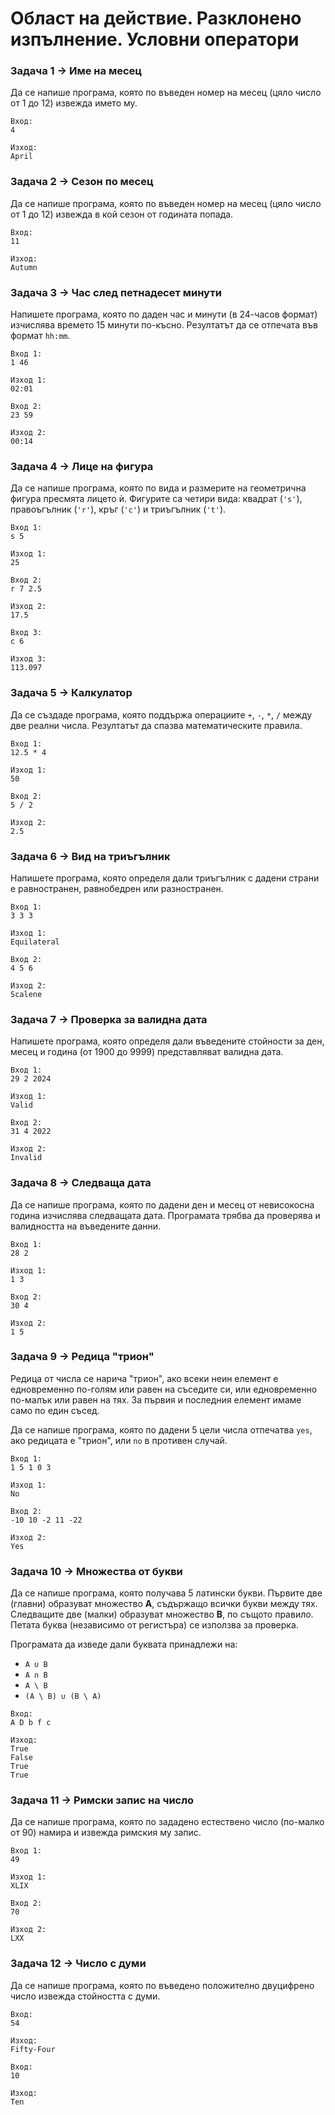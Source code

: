 # Област на действие. Разклонено изпълнение. Условни оператори

### Задача 1 → Име на месец

Да се напише програма, която по въведен номер на месец (цяло число от 1 до 12) извежда името му.

```
Вход:
4

Изход:
April
```

### Задача 2 → Сезон по месец

Да се напише програма, която по въведен номер на месец (цяло число от 1 до 12) извежда в кой сезон от годината попада.

```
Вход:
11

Изход:
Autumn
```

### Задача 3 → Час след петнадесет минути

Напишете програма, която по даден час и минути (в 24-часов формат) изчислява времето 15 минути по-късно. Резултатът да се отпечата във формат `hh:mm`.

```
Вход 1:
1 46

Изход 1:
02:01

Вход 2:
23 59

Изход 2:
00:14
```

### Задача 4 → Лице на фигура

Да се напише програма, която по вида и размерите на геометрична фигура пресмята лицето ѝ. Фигурите са четири вида: квадрат (`'s'`), правоъгълник (`'r'`), кръг (`'c'`) и триъгълник (`'t'`).

```
Вход 1:
s 5

Изход 1:
25

Вход 2:
r 7 2.5

Изход 2:
17.5

Вход 3:
c 6

Изход 3:
113.097
```

### Задача 5 → Калкулатор

Да се създаде програма, която поддържа операциите `+`, `-`, `*`, `/` между две реални числа. Резултатът да спазва математическите правила.

```
Вход 1:
12.5 * 4

Изход 1:
50

Вход 2:
5 / 2

Изход 2:
2.5
```

### Задача 6 → Вид на триъгълник

Напишете програма, която определя дали триъгълник с дадени страни е равностранен, равнобедрен или разностранен.

```
Вход 1:
3 3 3

Изход 1:
Equilateral

Вход 2:
4 5 6

Изход 2:
Scalene
```

### Задача 7 → Проверка за валидна дата

Напишете програма, която определя дали въведените стойности за ден, месец и година (от 1900 до 9999) представляват валидна дата.

```
Вход 1:
29 2 2024

Изход 1:
Valid

Вход 2:
31 4 2022

Изход 2:
Invalid
```

### Задача 8 → Следваща дата

Да се напише програма, която по дадени ден и месец от невисокосна година изчислява следващата дата. Програмата трябва да проверява и валидността на въведените данни.

```
Вход 1:
28 2

Изход 1:
1 3

Вход 2:
30 4

Изход 2:
1 5
```

### Задача 9 → Редица "трион"

Редица от числа се нарича "трион", ако всеки неин елемент е едновременно по-голям или равен на съседите си, или едновременно по-малък или равен на тях. За първия и последния елемент имаме само по един съсед.

Да се напише програма, която по дадени 5 цели числа отпечатва `yes`, ако редицата е "трион", или `no` в противен случай.

```
Вход 1:
1 5 1 0 3

Изход 1:
No

Вход 2:
-10 10 -2 11 -22

Изход 2:
Yes
```

### Задача 10 → Множества от букви

Да се напише програма, която получава 5 латински букви. Първите две (главни) образуват множество **A**, съдържащо всички букви между тях. Следващите две (малки) образуват множество **B**, по същото правило. Петата буква (независимо от регистъра) се използва за проверка.

Програмата да изведе дали буквата принадлежи на:

- `A ∪ B`
- `A ∩ B`
- `A \ B`
- `(A \ B) ∪ (B \ A)`

```
Вход:
A D b f c

Изход:
True
False
True
True
```

### Задача 11 → Римски запис на число

Да се напише програма, която по зададено естествено число (по-малко от 90) намира и извежда римския му запис.

```
Вход 1:
49

Изход 1:
XLIX

Вход 2:
70

Изход 2:
LXX
```

### Задача 12 → Число с думи

Да се напише програма, която по въведено положително двуцифрено число извежда стойността с думи.

```
Вход:
54

Изход:
Fifty-Four

Вход:
10

Изход:
Ten
```
